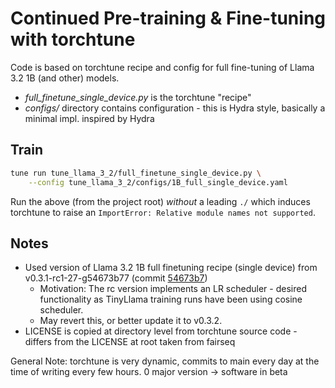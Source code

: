 # Continued Pre-training & Fine-tuning with torchtune

Code is based on torchtune recipe and config for full fine-tuning of Llama 3.2 1B (and other) models.

- _full_finetune_single_device.py_ is the torchtune "recipe"
- _configs/_ directory contains configuration - this is Hydra style, basically a minimal impl. inspired by Hydra

## Train

```bash
tune run tune_llama_3_2/full_finetune_single_device.py \
    --config tune_llama_3_2/configs/1B_full_single_device.yaml
```

Run the above (from the project root) _without_ a leading `./` which induces torchtune to raise an `ImportError: Relative module names not supported`.

## Notes

- Used version of Llama 3.2 1B full finetuning recipe (single device) from v0.3.1-rc1-27-g54673b77 (commit [54673b7](https://github.com/pytorch/torchtune/commit/54673b77a3b2d0d8956c42510585c6ea0d979f29))
    - Motivation: The rc version implements an LR scheduler - desired functionality as TinyLlama training runs have been using cosine scheduler.
    - May revert this, or better update it to v0.3.2.
- LICENSE is copied at directory level from torchtune source code - differs from the LICENSE at root taken from fairseq

General Note: torchtune is very dynamic, commits to main every day at the time of writing every few hours. 0 major version -> software in beta
